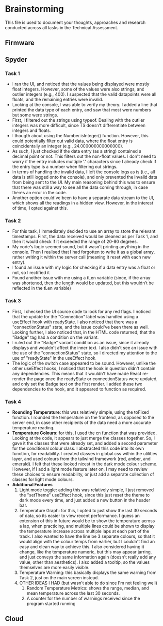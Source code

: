 # Brainstorming

This file is used to document your thoughts, approaches and research conducted across all tasks in the Technical Assessment.

## Firmware

## Spyder

### Task 1
- I ran the UI, and noticed that the values being displayed were mostly float integers. However, some of the values were also strings, and outlier integers (e.g., 400). I suspected that the valid datapoints were all floats, and the remaining entries were invalid.
- Looking at the console, I was able to verify my theory. I added a line that printed the data type of each entry, and saw that most were numbers but some were strings.
- First, I filtered out the strings using typeof. Dealing with the outlier integers was more difficult, since TS doesn't differentiate between integers and floats.
- I thougth about using the Number.isInteger() function. However, this could potentially filter out valid data, where the float entry is coincidentally an integer (e.g., 24.000000000000000).
- As such, I just checked if the data entry (as a string) contained a decimal point or not. This filters out the non-float values. I don't need to worry if the entry includes multiple '.' characters since I already check if the entry type is a number when filtering out strings.
- In terms of handling the invalid data, I left the console logs as is (i.e., all data is still logged onto the console), and only prevented the invalid data from being sent to the UI. My main reasoning behind this was to ensure that there was still a way to see all the data coming through, in case theres an error in the code.
- Another option could've been to have a separate data stream to the UI, which shows all the readings in a hidden view. However, in the interest of time, I opted against this.


### Task 2
- For this task, I immediately decided to use an array to store the relevant timestamps. First, the data received would be cleaned as per Task 1, and then it would check if it exceeded the range of 20-80 degrees. 
- My code's logic seemed sound, but it wasn't printing anything in the console. Then I realised that I had forgotten to write it as a global array, rather writing it within the server call (meaning it reset with each new entry).
- I found an issue with my logic for checking if a data entry was a float or not, so I rectified it
- Found another issue with me using a tLen variable (since, if the array was shortened, then the length would be updated, but this wouldn't be reflected in the tLen variable)


### Task 3
- First, I checked the UI source code to look for any red flags. I noticed that the update for the "Connection" label was handled using a useEffect hook with readyState. I also noticed that there was a "connectionStatus" state, and the issue could've been there as well. Looking further, I also noticed that, in the HTML code returned, that the "Badge" tag had a condition on the variant.
- I ruled out the "Badge" variant condition as an issue, since it already displays and wouldn't affect the inner text. I also didn't see an issue with the use of the "connectionStatus" state, so I directed my attention to the use of "readyState" in the useEffect hook.
- The logic of the switch case appeared to be sound. However, unlike the other useEffect hooks, I noticed that the hook in question didn't contain any dependencies. This means that it wouldn't have made React re-render the page once the readyState or connectionStatus were updated, and only set the Badge text on the first render. I added these two dependencies to the hook, and it appeared to function as required.

### Task 4
- **Rounding Temperature**: this was relatively simple, using the toFixed function. I rounded the temperature on the frontend, as opposed to the server end, in case other recipients of the data need a more accurate temperature reading.
- **Temperature Colours**: for this, I used the cn function that was provided. Looking at the code, it appears to just merge the classes together. So, I gave it the classes that were already set, and added a second parameter for the conditional colour class. I abstracted this code into its own function, for readability. I created classes in global.css within the utilities layer, and used colours from the tailwind framework (red, amber, and emerald). I felt that these looked nicest in the dark mode colour scheme. However, if I add a light mode feature later on, I may need to review these choices to ensure readability, or just add a separate collection of classes for light mode colours.
- **Additional Features**
    1. Light mode toggle: adding this was relatively simple, I just removed the "setTheme" useEffect hook, since this just reset the theme to dark mode every time, and just added a new button in the header bar. 
    2. Temperature Graph: for this, I opted to just show the last 30 seconds of data, so its easier to view recent performance. I guess an extension of this in future would be to show the temperature across a lap, when practicing, and multiple lines could be shown to display the temperature increase across multiple laps at each part of the track. I also wanted to have the line be 3 separate colours, so that it would align with the colour temps from earlier, but I couldn't find an easy and clean way to achieve this. I also considered having it change, like the temperature numeric, but this may appear jarring, and just conveys the same information again (doesn't really add any value, other than aesthetics). I also added a tooltip, so the values themselves are more easily visible.
    3. Temperature Warning: this basically displays the same warning from Task 2, just on the main screen instead.
    4. OTHER IDEAS I HAD (but wasn't able to do since I'm not feeling well)
        1. Random Temperature Metrics: shows the range, median, and mean temperature across the last 30 seconds.
        2. A counter for the number of warnings received since the program started running

## Cloud